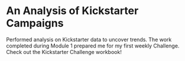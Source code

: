 # An Analysis of Kickstarter Campaigns
Performed analysis on Kickstarter data to uncover trends.
The work completed during Module 1 prepared me for my first weekly Challenge. Check out the Kickstarter Challenge workbook!
